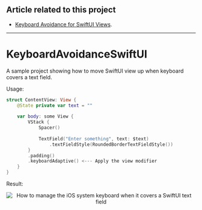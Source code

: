 ## Article related to this project

- [Keyboard Avoidance for SwiftUI Views](https://www.vadimbulavin.com/how-to-move-swiftui-view-when-keyboard-covers-text-field/).

---

# KeyboardAvoidanceSwiftUI

A sample project showing how to move SwiftUI view up when keyboard covers a text field.

Usage:

```swift
struct ContentView: View {
    @State private var text = ""
    
    var body: some View {
        VStack {
            Spacer()
            
            TextField("Enter something", text: $text)
                .textFieldStyle(RoundedBorderTextFieldStyle())
        }
        .padding()
        .keyboardAdaptive() <--- Apply the view modifier
    }
}
````

Result:

<p align="center">
  <img src="https://github.com/V8tr/KeyboardAvoidanceSwiftUI/blob/master/demo.gif" alt="How to manage the iOS system keyboard when it covers a SwiftUI text field"/>
</p>
